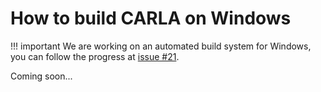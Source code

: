 <h1>How to build CARLA on Windows</h1>

!!! important
    We are working on an automated build system for Windows, you can follow
    the progress at [issue #21](https://github.com/carla-simulator/carla/issues/21).

Coming soon...
